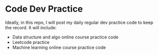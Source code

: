 # Code Dev Practice
Ideally, in this repo, I will post my daily regular dev practice code to keep the record. It will include:
- Data structure and algo online course practice code
- Leetcode practice
- Machine learning online course practice code
